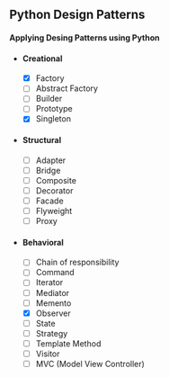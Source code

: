 ## Python Design Patterns

#### Applying Desing Patterns using Python

-   #### Creational

    -   [x] Factory
    -   [ ] Abstract Factory
    -   [ ] Builder
    -   [ ] Prototype
    -   [x] Singleton

-   #### Structural
    -   [ ] Adapter
    -   [ ] Bridge
    -   [ ] Composite
    -   [ ] Decorator
    -   [ ] Facade
    -   [ ] Flyweight
    -   [ ] Proxy
-   #### Behavioral
    -   [ ] Chain of responsibility
    -   [ ] Command
    -   [ ] Iterator
    -   [ ] Mediator
    -   [ ] Memento
    -   [x] Observer
    -   [ ] State
    -   [ ] Strategy
    -   [ ] Template Method
    -   [ ] Visitor
    -   [ ] MVC (Model View Controller)
